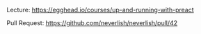 Lecture: https://egghead.io/courses/up-and-running-with-preact

Pull Request: https://github.com/neverlish/neverlish/pull/42
